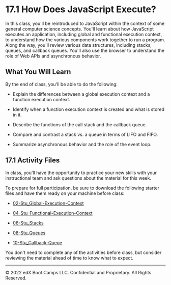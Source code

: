 # 17.1 How Does JavaScript Execute?
In this class, you'll be reintroduced to JavaScript within the context of some general computer science concepts. You'll learn about how JavaScript executes an application, including global and functional execution context, to understand how the various components work together to run a program. Along the way, you'll review various data structures, including stacks, queues, and callback queues. You'll also use the browser to understand the role of Web APIs and asynchronous behavior.

## What You Will Learn
By the end of class, you'll be able to do the following:

* Explain the differences between a global execution context and a function execution context.

* Identify when a function execution context is created and what is stored in it.

* Describe the functions of the call stack and the callback queue.

* Compare and contrast a stack vs. a queue in terms of LIFO and FIFO.

* Summarize asynchronous behavior and the role of the event loop.

## 17.1 Activity Files
In class, you'll have the opportunity to practice your new skills with your instructional team and ask questions about the material for this week.

To prepare for full participation, be sure to download the following starter files and have them ready on your machine before class:

* [02-Stu_Global-Execution-Context](https://static.fullstack-bootcamp.com/lesson-files/17-CS/02-Stu_Global-Execution-Context.zip)

* [04-Stu_Functional-Execution-Context](https://static.fullstack-bootcamp.com/lesson-files/17-CS/04-Stu_Functional-Execution-Context.zip)

* [06-Stu_Stacks](https://static.fullstack-bootcamp.com/lesson-files/17-CS/06-Stu_Stacks.zip)

* [08-Stu_Queues](https://static.fullstack-bootcamp.com/lesson-files/17-CS/08-Stu_Queues.zip)

* [10-Stu_Callback-Queue](https://static.fullstack-bootcamp.com/lesson-files/17-CS/10-Stu_Callback-Queue.zip)

You don't need to complete any of the activities before class, but consider reviewing the material ahead of time to know what to expect.

---
© 2022 edX Boot Camps LLC. Confidential and Proprietary. All Rights Reserved.